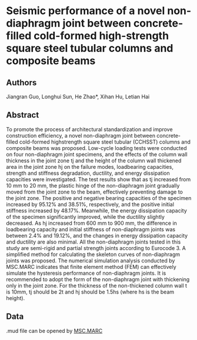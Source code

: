# Seismic performance of a novel non-diaphragm joint between concrete-filled cold-formed high-strength square steel tubular columns and composite beams

## Authors

Jiangran Guo, Longhui Sun, He Zhao*, Xihan Hu, Letian Hai

## Abstract

To promote the process of architectural standardization and improve construction efficiency, a novel non-diaphragm joint between concrete-filled cold-formed highstrength square steel tubular (CCHSST) columns and composite beams was proposed. Low-cycle loading tests were conducted on four non-diaphragm joint specimens, and the effects of the column wall thickness in the joint zone tj and the height of the column wall thickened area in the joint zone hj on the failure modes, loadbearing capacities, strength and stiffness degradation, ductility, and energy dissipation capacities were investigated. The test results show that as tj increased from 10 mm to 20 mm, the plastic hinge of the non-diaphragm joint gradually moved from the joint zone to the beam, effectively preventing damage to the joint zone. The positive and negative bearing capacities of the specimen increased by 95.12% and 38.51%, respectively, and the positive initial stiffness increased by 48.17%. Meanwhile, the energy dissipation capacity of the specimen significantly improved, while the ductility slightly decreased. As hj increased from 600 mm to 900 mm, the difference in loadbearing capacity and initial stiffness of non-diaphragm joints was between 2.4% and 19.12%, and the changes in energy dissipation capacity and ductility are also minimal. All the non-diaphragm joints tested in this study are semi-rigid and partial strength joints according to Eurocode 3. A simplified method for calculating the skeleton curves of non-diaphragm joints was proposed. The numerical simulation analysis conducted by MSC.MARC indicates that finite element method (FEM) can effectively simulate the hysteresis performance of non-diaphragm joints. It is recommended to adopt the form of the non-diaphragm joint with thickening only in the joint zone. For the thickness of the non-thickened column wall t is 10mm, tj should be 2t and hj should be 1.5hs (where hs is the beam height).

## Data

.mud file can be opened by [MSC.MARC](https://hexagon.com/products/marc)